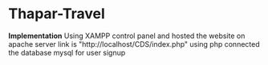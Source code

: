# Thapar-Travel

**Implementation**
Using XAMPP control panel and hosted the website on apache server link is "http://localhost/CDS/index.php"
using php connected the database mysql for user signup
